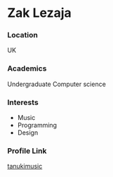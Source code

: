# Zak Lezaja

### Location

UK

### Academics

Undergraduate Computer science

### Interests

- Music
- Programming
- Design

### Profile Link

[tanukimusic](https://github.com/tanukimusic)
